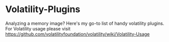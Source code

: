 # Volatility-Plugins

Analyzing a memory image? Here's my go-to list of handy volatility plugins. For Volatility usage please visit https://github.com/volatilityfoundation/volatility/wiki/Volatility-Usage
